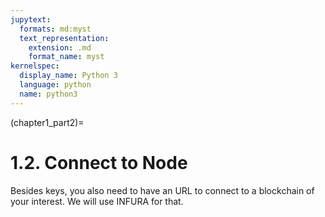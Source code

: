 ```yaml
---
jupytext:
  formats: md:myst
  text_representation:
    extension: .md
    format_name: myst
kernelspec:
  display_name: Python 3
  language: python
  name: python3
---
```

(chapter1_part2)=

# 1.2. Connect to Node
Besides keys, you also need to have an URL to connect to a blockchain of your interest. We will use INFURA for that. 

